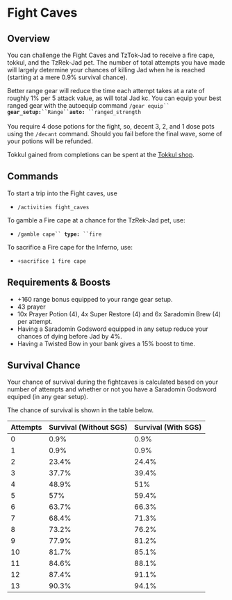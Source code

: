 # Fight Caves

## Overview

You can challenge the Fight Caves and TzTok-Jad to receive a fire cape, tokkul, and the TzRek-Jad pet. The number of total attempts you have made will largely determine your chances of killing Jad when he is reached (starting at a mere 0.9% survival chance).

Better range gear will reduce the time each attempt takes at a rate of roughly 1% per 5 attack value, as will total Jad kc. You can equip your best ranged gear with the autoequip command `/gear equip`` `**`gear_setup:`**` ``Range`` `**`auto:`**` ``ranged_strength`\
\
You require 4 dose potions for the fight, so, decent 3, 2, and 1 dose pots using the `/decant` command. Should you fail before the final wave, some of your potions will be refunded.

Tokkul gained from completions can be spent at the [Tokkul shop](https://wiki.oldschool.gg/bosses/fight-caves/tokkul-shop).

## Commands

To start a trip into the Fight caves, use

* `/activities fight_caves`

To gamble a Fire cape at a chance for the TzRek-Jad pet, use:

* `/gamble cape`` `**`type:`**` ``fire`

To sacrifice a Fire cape for the Inferno, use:

* `+sacrifice 1 fire cape`

## Requirements & Boosts

* \+160 range bonus equipped to your range gear setup.
* 43 prayer&#x20;
* 10x Prayer Potion (4), 4x Super Restore (4) and 6x Saradomin Brew (4) per attempt.
* Having a Saradomin Godsword equipped in any setup reduce your chances of dying before Jad by 4%.
* Having a Twisted Bow in your bank gives a 15% boost to time.

## Survival Chance

Your chance of survival during the fightcaves is calculated based on your number of attempts and whether or not you have a Saradomin Godsword equiped (in any gear setup).

The chance of survival is shown in the table below.

| Attempts | Survival (Without SGS) | Survival (With SGS) |
| -------- | ---------------------- | ------------------- |
| 0        | 0.9%                   | 0.9%                |
| 1        | 0.9%                   | 0.9%                |
| 2        | 23.4%                  | 24.4%               |
| 3        | 37.7%                  | 39.4%               |
| 4        | 48.9%                  | 51%                 |
| 5        | 57%                    | 59.4%               |
| 6        | 63.7%                  | 66.3%               |
| 7        | 68.4%                  | 71.3%               |
| 8        | 73.2%                  | 76.2%               |
| 9        | 77.9%                  | 81.2%               |
| 10       | 81.7%                  | 85.1%               |
| 11       | 84.6%                  | 88.1%               |
| 12       | 87.4%                  | 91.1%               |
| 13       | 90.3%                  | 94.1%               |

